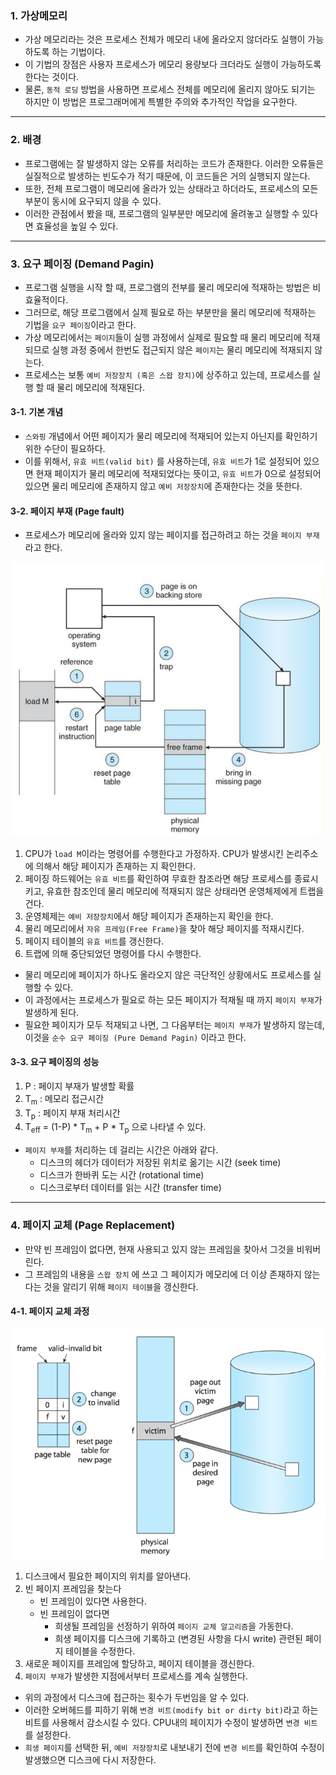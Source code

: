 ### 1. 가상메모리

- 가상 메모리라는 것은 프로세스 전체가 메모리 내에 올라오지 않더라도 실행이 가능하도록 하는 기법이다.
- 이 기법의 장점은 사용자 프로세스가 메모리 용량보다 크더라도 실행이 가능하도록 한다는 것이다.
- 물론, `동적 로딩` 방법을 사용하면 프로세스 전체를 메모리에 올리지 않아도 되기는 하지만 이 방법은 프로그래머에게 특별한 주의와 추가적인 작업을 요구한다.

---

### 2. 배경

- 프로그램에는 잘 발생하지 않는 오류를 처리하는 코드가 존재한다. 이러한 오류들은 실질적으로 발생하는 빈도수가 적기 때문에, 이 코드들은 거의 실행되지 않는다.
- 또한, 전체 프로그램이 메모리에 올라가 있는 상태라고 하더라도, 프로세스의 모든 부분이 동시에 요구되지 않을 수 있다.
- 이러한 관점에서 봤을 때, 프로그램의 일부분만 메모리에 올려놓고 실행할 수 있다면 효율성을 높일 수 있다.

---

### 3. 요구 페이징 (Demand Pagin)

- 프로그램 실행을 시작 할 때, 프로그램의 전부를 물리 메모리에 적재하는 방법은 비효율적이다.
- 그러므로, 해당 프로그램에서 실제 필요로 하는 부분만을 물리 메모리에 적재하는 기법을 `요구 페이징`이라고 한다.
- 가상 메모리에서는 `페이지`들이 실행 과정에서 실제로 필요할 때 물리 메모리에 적재되므로 실행 과정 중에서 한번도 접근되지 않은 `페이지`는 물리 메모리에 적재되지 않는다.
- 프로세스는 보통 `예비 저장장치 (혹은 스왑 장치)`에 상주하고 있는데, 프로세스를 실행 할 때  물리 메모리에 적재된다.



#### 3-1. 기본 개념

- `스와핑` 개념에서 어떤 페이지가 물리 메모리에 적재되어 있는지 아닌지를 확인하기 위한 수단이 필요하다.
- 이를 위해서, `유효 비트(valid bit)` 를 사용하는데, `유효 비트`가 1로 설정되어 있으면 현재 페이지가 물리 메모리에 적재되었다는 뜻이고, `유효 비트`가 0으로 설정되어 있으면 물리 메모리에 존재하지 않고 `예비 저장장치`에 존재한다는 것을 뜻한다.



#### 3-2. 페이지 부재 (Page fault)

- 프로세스가 메모리에 올라와 있지 않는 페이지를 접근하려고 하는 것을 `페이지 부재`라고 한다.

<img src="../자료/페이지부재처리과정.png" style="zoom:60%;" />

1. CPU가 `load M`이라는 명령어를 수행한다고 가정하자. CPU가 발생시킨 논리주소에 의해서 해당 페이지가 존재하는 지 확인한다.
2. 페이징 하드웨어는  `유효 비트`를 확인하여 무효한 참조라면 해당 프로세스를 종료시키고, 유효한 참조인데 물리 메모리에 적재되지 않은 상태라면 운영체제에게 트랩을 건다.
3. 운영체제는 `예비 저장장치`에서 해당 페이지가 존재하는지 확인을 한다.
4. 물리 메모리에서 `자유 프레임(Free Frame)`을 찾아 해당 페이지를 적재시킨다.
5. 페이지 테이블의 `유효 비트`를 갱신한다.
6. 트랩에 의해 중단되었던 명령어를 다시 수행한다.



- 물리 메모리에 페이지가 하나도 올라오지 않은 극단적인 상황에서도 프로세스를 실행할 수 있다. 
- 이 과정에서는 프로세스가 필요로 하는 모든 페이지가 적재될 때 까지 `페이지 부재`가 발생하게 된다.
- 필요한 페이지가 모두 적재되고 나면, 그 다음부터는 `페이지 부재`가 발생하지 않는데, 이것을 `순수 요구 페이징 (Pure Demand Pagin)` 이라고 한다.



#### 3-3. 요구 페이징의 성능

1. P : 페이지 부재가 발생할 확률
2. T<sub>m</sub> : 메모리 접근시간
3. T<sub>p</sub> : 페이지 부재 처리시간
4. T<sub>eff</sub> = (1-P) * T<sub>m</sub> + P * T<sub>p</sub> 으로 나타낼 수 있다.

- `페이지 부재`를 처리하는 데 걸리는 시간은 아래와 같다.
  - 디스크의 헤더가 데이터가 저장된 위치로 옮기는 시간 (seek time)
  - 디스크가 한바퀴 도는 시간 (rotational time)
  - 디스크로부터 데이터를 읽는 시간 (transfer time)

---

### 4. 페이지 교체 (Page Replacement)

- 만약 빈 프레임이 없다면, 현재 사용되고 있지 않는 프레임을 찾아서 그것을 비워버린다.
- 그 프레임의 내용을 `스왑 장치` 에 쓰고 그 페이지가 메모리에 더 이상 존재하지 않는다는 것을 알리기 위해 `페이지 테이블`을 갱신한다.



#### 4-1. 페이지 교체 과정

![](../자료/페이지교체.png)

1. 디스크에서 필요한 페이지의 위치를 알아낸다.
2. 빈 페이지 프레임을 찾는다
   - 빈 프레임이 있다면 사용한다.
   - 빈 프레임이 없다면
     - 희생될 프레임을 선정하기 위하여 `페이지 교체 알고리즘`을 가동한다.
     - 희생 페이지를 디스크에 기록하고 (변경된 사항을 다시 write) 관련된 페이지 테이블을 수정한다.
3. 새로운 페이지를 프레임에 할당하고, 페이지 테이블을 갱신한다.
4. `페이지 부재`가 발생한 지점에서부터 프로세스를 계속 실행한다.



- 위의 과정에서 디스크에 접근하는 횟수가 두번임을 알 수 있다.
- 이러한 오버헤드를 피하기 위해 `변경 비트(modify bit or dirty bit)`라고 하는 비트를 사용해서 감소시킬 수 있다. CPU내의 페이지가 수정이 발생하면 `변경 비트`를 설정한다.
- `희생 페이지`를 선택한 뒤, `예비 저장장치`로 내보내기 전에 `변경 비트`를 확인하여 수정이 발생했으면 디스크에 다시 저장한다.